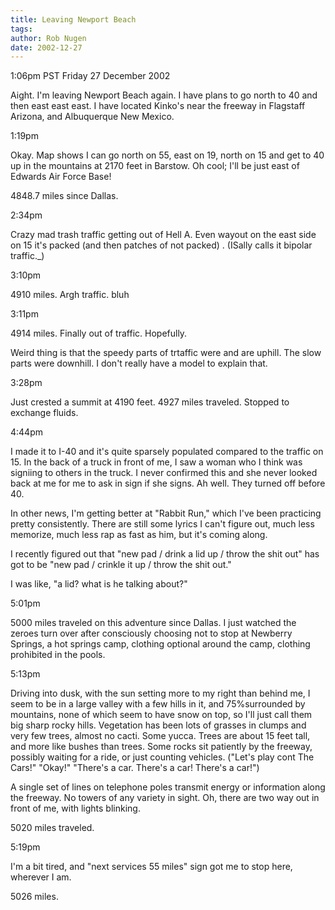```yaml
---
title: Leaving Newport Beach
tags: 
author: Rob Nugen
date: 2002-12-27
---
```


<p class=date>1:06pm PST Friday 27 December 2002</p>

<p>Aight.  I'm leaving Newport Beach again.  I have plans to go north
to 40 and then east east east.  I have located Kinko's near the
freeway in Flagstaff Arizona, and Albuquerque New Mexico.</p>

<p class=date>1:19pm</p>

<p>Okay.  Map shows I can go north on 55, east on 19, north on 15 and
get to 40 up in the mountains at 2170 feet in Barstow.  Oh cool; I'll
be just east of Edwards Air Force Base!</p>

<p>4848.7 miles since Dallas.</p>

<p class=date>2:34pm</p>

<p>Crazy mad trash traffic getting out of Hell A.  Even wayout on the
east side on 15 it's packed (and then patches of not packed) .
(ISally calls it bipolar traffic._)</p>

<p class=date>3:10pm</p>

<p>4910 miles.  Argh traffic.  bluh</p>

<p class=date>3:11pm</p>

<p>4914 miles.  Finally out of traffic.  Hopefully.</p>

<p>Weird thing is that the speedy parts of trtaffic were and are
uphill.  The slow parts were downhill.  I don't really have a model to
explain that.</p>

<p class=date>3:28pm</p>

<p>Just crested a summit at 4190 feet.  4927 miles traveled.  Stopped
to exchange fluids.</p>

<p class=date>4:44pm</p>

<p>I made it to I-40 and it's quite sparsely populated compared to the
traffic on 15.  In the back of a truck in front of me, I saw a woman
who I think was signiing to others in the truck.  I never confirmed
this and she never looked back at me for me to ask in sign if she
signs.   Ah well.  They turned off before 40.</p>

<p>In other news, I'm getting better at "Rabbit Run," which I've been
practicing pretty consistently.  There are still some lyrics I can't
figure out, much less memorize, much less rap as fast as him, but it's
coming along.</p>

<p>I recently figured out that "new pad / drink a lid up / throw the
shit out" has got to be "new pad / crinkle it up / throw the shit
out."</p>

<p>I was like, "a lid?  what is he talking about?"</p>

<p class=date>5:01pm</p>

<p>5000 miles traveled on this adventure since Dallas.  I just watched
the zeroes turn over after consciously choosing not to stop at
Newberry Springs, a hot springs camp, clothing optional around the
camp, clothing prohibited in the pools.</p>

<p class=date>5:13pm</p>

<p>Driving into dusk, with the sun setting more to my right than
behind me, I seem to be in a large valley with a few hills in it, and
75%surrounded  by mountains, none of which seem to have snow on top,
so I'll just call them big sharp rocky hills.  Vegetation has been
lots of grasses in clumps and very few trees, almost no cacti.  Some
yucca.  Trees are about 15 feet tall, and more like bushes than
trees.  Some rocks sit patiently by the freeway, possibly waiting for
a ride, or just counting vehicles.  ("Let's play cont The Cars!"
"Okay!"  "There's a car.  There's a car!  There's a car!")</p>

<p>A single set of lines on telephone poles transmit energy or
information along the freeway.  No towers of any variety in sight.
Oh, there are two way out in front of me, with lights blinking.</p>

<p>5020 miles traveled.</p>

<p class=date>5:19pm</p>

<p>I'm a bit tired, and "next services 55 miles" sign got me to stop
here, wherever I am.</p>

<p>5026 miles.</p>

